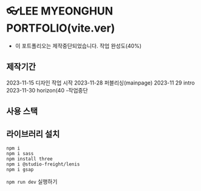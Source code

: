 # 👓LEE MYEONGHUN PORTFOLIO(vite.ver)
- 이 포트폴리오는 제작중단되었습니다. 작업 완성도(40%)
## 제작기간

2023-11-15 디자인 작업 시작
2023-11-28 퍼블리싱(mainpage)
2023-11 29 intro
2023-11-30 horizon(40
-작업중단

## 사용 스택

## 라이브러리 설치

```
npm i
npm i sass
npm install three
npm i @studio-freight/lenis
npm i gsap
```

`npm run dev` 실행하기
